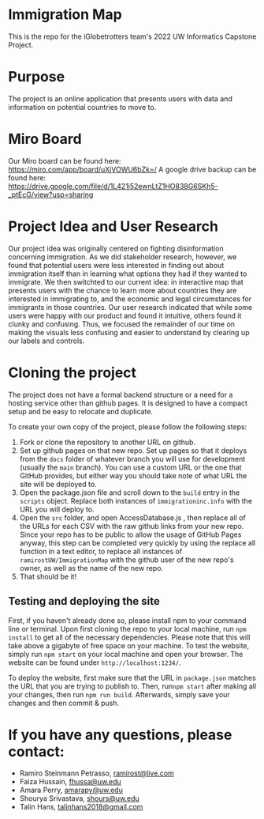 # Immigration Map

This is the repo for the iGlobetrotters team's 2022 UW Informatics Capstone Project.

# Purpose
The project is an online application that presents users with data and information on potential countries to move to. 

# Miro Board
Our Miro board can be found here: https://miro.com/app/board/uXjVOWU6bZk=/
A google drive backup can be found here: https://drive.google.com/file/d/1L421i52ewnLtZ1HO838G6SKh5-_ptEcG/view?usp=sharing

# Project Idea and User Research
Our project idea was originally centered on fighting disinformation concerning immigration. As we did stakeholder research, however, we found that potential users were less interested in finding out about immigration itself than in learning what options they had if they wanted to immigrate. We then switchted to our current idea: in interactive map that presents users with the chance to learn more about countries they are interested in immigrating to, and the economic and legal circumstances for immigrants in those countries. 
Our user research indicated that while some users were happy with our product and found it intuitive, others found it clunky and confusing. Thus, we focused the remainder of our time on making the visuals less confusing and easier to understand by clearing up our labels and controls. 

# Cloning the project 
The project does not have a formal backend structure or a need for a hosting service other than github pages. It is designed to have a compact setup and be easy to relocate and duplicate. 

To create your own copy of the project, please follow the following steps:

1. Fork or clone the repository to another URL on github. 
2. Set up github pages on that new repo. Set up pages so that it deploys from the `docs` folder of whatever branch you will use for development (usually the `main` branch). You can use a custom URL or the one that GitHub provides, but either way you should take note of what URL the site will be deployed to. 
3. Open the package.json file and scroll down to the `build` entry in the `scripts` object. Replace both instances of `immigrationinc.info` with the URL you will deploy to.
4. Open the `src` folder, and open AccessDatabase.js , then replace all of the URLs for each CSV with the raw github links from your new repo. Since your repo has to be public to allow the usage of GitHub Pages anyway, this step can be completed very quickly by using the replace all function in a text editor, to replace all instances of `ramirostUW/ImmigrationMap` with the github user of the new repo's owner, as well as the name of the new repo. 
5. That should be it!

## Testing and deploying the site
First, if you haven't already done so, please install npm to your command line or terminal.
Upon first cloning the repo to your local machine, run `npm install` to get all of the necessary dependencies. Please note that this will take above a gigabyte of free space on your machine.
To test the website, simply run `npm start` on your local machine and open your browser. The website can be found under `http://localhost:1234/`. 

To deploy the website, first make sure that the URL in `package.json` matches the URL that you are trying to publish to. Then, run`npm start` after making all your changes, then run `npm run build`. Afterwards, simply save your changes and then commit & push. 

# If you have any questions, please contact:
- Ramiro Steinmann Petrasso, ramirost@live.com
- Faiza Hussain, fhussa@uw.edu
- Amara Perry, amarapy@uw.edu
- Shourya Srivastava, shours@uw.edu
- Talin Hans, talinhans2018@gmail.com
